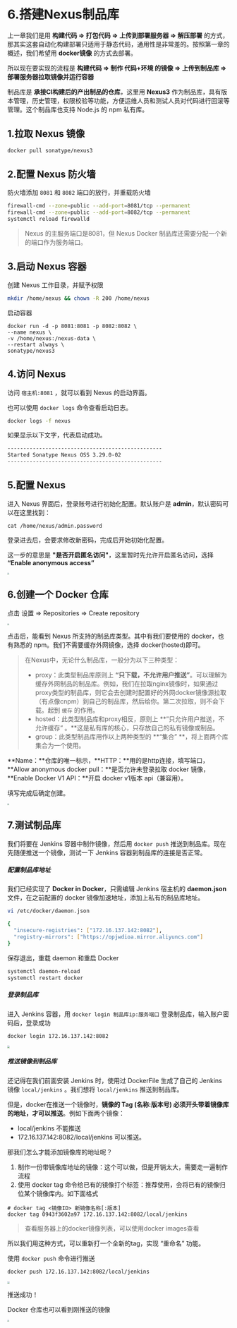 # 6.搭建Nexus制品库

上一章我们是用 **构建代码 => 打包代码 => 上传到部署服务器 => 解压部署** 的方式，那其实这套自动化构建部署只适用于静态代码，通用性是非常差的。按照第一章的概述，我们希望用 **docker镜像** 的方式去部署。

所以现在要实现的流程是 **构建代码 => 制作 代码+环境 的镜像 => 上传到制品库 => 部署服务器拉取镜像并运行容器**

制品库是 **承接CI构建后的产出制品的仓库**，这里用 **Nexus3** 作为制品库，具有版本管理，历史管理，权限校验等功能，方便运维人员和测试人员对代码进行回滚等管理。这个制品库也支持 Node.js 的 npm 私有库。



## 1.拉取 Nexus 镜像

```bash
docker pull sonatype/nexus3
```



## 2.配置 Nexus 防火墙

防火墙添加 `8081` 和 `8082` 端口的放行，并重载防火墙

```bash
firewall-cmd --zone=public --add-port=8081/tcp --permanent
firewall-cmd --zone=public --add-port=8082/tcp --permanent
systemctl reload firewalld
```

> Nexus 的主服务端口是8081，但 Nexus Docker 制品库还需要分配一个新的端口作为服务端口。



## 3.启动 Nexus 容器

创建 Nexus 工作目录，并赋予权限

```bash
mkdir /home/nexus && chown -R 200 /home/nexus
```

启动容器

```
docker run -d -p 8081:8081 -p 8082:8082 \
--name nexus \
-v /home/nexus:/nexus-data \
--restart always \
sonatype/nexus3
```



## 4.访问 Nexus

访问 `宿主机:8081` ，就可以看到 Nexus 的启动界面。

也可以使用 `docker logs` 命令查看启动日志。

```bash
docker logs -f nexus
```

如果显示以下文字，代表启动成功。

```bash
-------------------------------------------------
Started Sonatype Nexus OSS 3.29.0-02
-------------------------------------------------
```



## 5.配置 Nexus

进入 Nexus 界面后，登录账号进行初始化配置。默认账户是 **admin**，默认密码可以在这里找到：

```
cat /home/nexus/admin.password
```

登录进去后，会要求修改新密码，完成后开始初始化配置。



这一步的意思是 **"是否开启匿名访问"**，这里暂时先允许开启匿名访问，选择  **“Enable anonymous access”**

<img src="https://zwhid.oss-cn-shenzhen.aliyuncs.com/blog/22-40-31-9PNsy5.png" style="zoom:25%;" />

## 6.创建一个 Docker 仓库

点击 设置 => Repositories => Create repository

<img src="https://zwhid.oss-cn-shenzhen.aliyuncs.com/blog/22-54-25-jh3Ang.png" style="zoom:25%;" />

点击后，能看到 Nexus 所支持的制品库类型。其中有我们要使用的 docker，也有熟悉的 npm。我们不需要缓存外网镜像，选择 docker(hosted)即可。



> 在Nexus中，无论什么制品库，一般分为以下三种类型：
> - proxy：此类型制品库原则上 **“只下载，不允许用户推送”**。可以理解为缓存外网制品的制品库。例如，我们在拉取nginx镜像时，如果通过proxy类型的制品库，则它会去创建时配置好的外网docker镜像源拉取（有点像cnpm）到自己的制品库，然后给你。第二次拉取，则不会下载。起到 `缓存` 的作用。
> - hosted：此类型制品库和proxy相反，原则上 **”只允许用户推送，不允许缓存“ 。**这是私有库的核心，只存放自己的私有镜像或制品。
> - group：此类型制品库用作以上两种类型的 **“集合” **，将上面两个库集合为一个使用。



**Name：**仓库的唯一标示，**HTTP：**用的是http连接，填写端口，**Allow anonymous docker pull：**是否允许未登录拉取 docker 镜像，**Enable Docker V1 API：**开启 docker v1版本 api（兼容用）。

填写完成后确定创建。

<img src="https://zwhid.oss-cn-shenzhen.aliyuncs.com/blog/23-08-40-QPa2tZ.png" style="zoom:25%;" />





## 7.测试制品库

我们将要在 Jenkins 容器中制作镜像，然后用 `docker push` 推送到制品库。现在先随便推送一个镜像，测试一下 Jenkins 容器到制品库的连接是否正常。



##### 配置制品库地址

我们已经实现了 **Docker in Docker**，只需编辑 Jenkins 宿主机的 **daemon.json** 文件，在之前配置的 docker 镜像加速地址，添加上私有的制品库地址。

```bash
vi /etc/docker/daemon.json
```

```bash
{
  "insecure-registries": ["172.16.137.142:8082"],
  "registry-mirrors": ["https://opjwdioa.mirror.aliyuncs.com"]
}
```

保存退出，重载 daemon 和重启 Docker

```bash
systemctl daemon-reload
systemctl restart docker
```



##### 登录制品库

进入 Jenkins 容器，用 `docker login 制品库ip:服务端口` 登录制品库，输入账户密码后，登录成功

```bash
docker login 172.16.137.142:8082
```
<img src="https://zwhid.oss-cn-shenzhen.aliyuncs.com/blog/12-09-41-4eFaf4.png" style="zoom:33%;" />

##### 推送镜像到制品库

还记得在我们前面安装 Jenkins 时，使用过 DockerFile 生成了自己的 Jenkins 镜像 `local/jenkins` 。我们想将 `local/jenkins` 推送到制品库。

但是，docker在推送一个镜像时，**镜像的 Tag (名称:版本号) 必须开头带着镜像库的地址，才可以推送**。例如下面两个镜像：
- local/jenkins 不能推送
- 172.16.137.142:8082/local/jenkins 可以推送。

那我们怎么才能添加镜像库的地址呢？

1. 制作一份带镜像库地址的镜像：这个可以做，但是开销太大，需要走一遍制作流程
2. 使用 docker tag 命令给已有的镜像打个标签：推荐使用，会将已有的镜像归位某个镜像库内。如下面格式

```
# docker tag <镜像ID> 新镜像名称[:版本]
docker tag 0943f3602a97 172.16.137.142:8082/local/jenkins
```

> 查看服务器上的docker镜像列表，可以使用docker images查看

所以我们用这种方式，可以重新打一个全新的tag，实现 “重命名” 功能。



使用 `docker push` 命令进行推送

```bash
docker push 172.16.137.142:8082/local/jenkins
```

<img src="https://zwhid.oss-cn-shenzhen.aliyuncs.com/blog/15-23-06-NFqrnt.png" style="zoom:33%;" />

推送成功！

Docker 仓库也可以看到刚推送的镜像

<img src="https://zwhid.oss-cn-shenzhen.aliyuncs.com/blog/15-31-12-Ki565m.png" style="zoom:25%;" />
